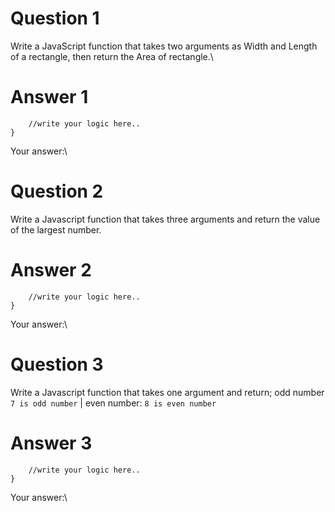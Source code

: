 # Question 1

Write a JavaScript function that takes two arguments as Width and Length of a rectangle, then return the Area of rectangle.\

# Answer 1

```function findRectangleArea(width, length) {
    //write your logic here..
}
```

Your answer:\

# Question 2

Write a Javascript function that takes three arguments and return the value of the largest number.

# Answer 2

```function findLargestNumber(number1, number2, number3) {
    //write your logic here..
}
```

Your answer:\

# Question 3

Write a Javascript function that takes one argument and return;
odd number `7 is odd number` | even number: `8 is even number`

# Answer 3

```function isEvenOrOdd(number) {
    //write your logic here..
}
```

Your answer:\

